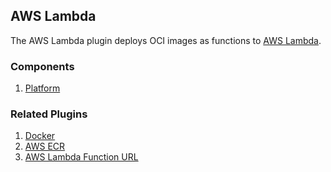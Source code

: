 ## AWS Lambda

The AWS Lambda plugin deploys OCI images as functions to [AWS Lambda](https://aws.amazon.com/lambda/getting-started/).

### Components

1. [Platform](/waypoint/integrations/hashicorp/aws-lambda/latest/components/platform/aws-lambda-platform)

### Related Plugins

1. [Docker](/waypoint/integrations/hashicorp/docker)
2. [AWS ECR](/waypoint/integrations/hashicorp/aws-ecr)
3. [AWS Lambda Function URL](/waypoint/integrations/hashicorp/lambda-function-url)

<!--This plugin does not implement the resource manager framework, so the
"Resources" section is omitted-->
